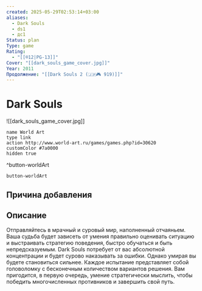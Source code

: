 ```yaml
---
created: 2025-05-29T02:53:14+03:00
aliases:
  - Dark Souls
  - ds1
  - дс1
Status: plan
Type: game
Rating:
  - "[[®️12|PG-13]]"
Cover: "[[dark_souls_game_cover.jpg]]"
Year: 2011
Продолжение: "[[Dark Souls 2 (🇯🇵🎮 919)]]"
---
```


# Dark Souls

![[dark_souls_game_cover.jpg]]


```button
name World Art
type link
action http://www.world-art.ru/games/games.php?id=30620
customColor #7a0000
hidden true
```
^button-worldArt



`button-worldArt`

## Причина добавления




## Описание

Отправляйтесь в мрачный и суровый мир, наполненный отчаяньем. Ваша судьба будет зависеть от умения правильно оценивать ситуацию и выстраивать стратегию поведения, быстро обучаться и быть непредсказуемым. Dark Souls потребует от вас абсолютной концентрации и будет сурово наказывать за ошибки. Однако умирая вы будете становиться сильнее. Каждое испытание представляет собой головоломку с бесконечным количеством вариантов решения. Вам пригодится, в первую очередь, умение стратегически мыслить, чтобы победить многочисленных противников и завершить свой путь.
